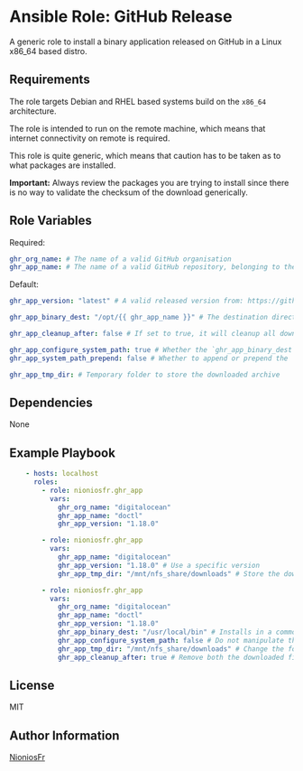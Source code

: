 Ansible Role: GitHub Release
=========

A generic role to install a binary application released on GitHub in a Linux x86_64 based distro.

Requirements
------------

The role targets Debian and RHEL based systems build on the `x86_64` architecture.

The role is intended to run on the remote machine, which means that internet connectivity on remote is required.

This role is quite generic, which means that caution has to be taken as to what packages are installed.

__Important:__ Always review the packages you are trying to install since there is no way to validate the checksum of the download generically.

Role Variables
--------------

Required:

```yaml
ghr_org_name: # The name of a valid GitHub organisation
ghr_app_name: # The name of a valid GitHub repository, belonging to the organisation
```

Default:

```yaml
ghr_app_version: "latest" # A valid released version from: https://github.com/{{ ghr_org_name }}/{{ ghr_app_name }}/releases/

ghr_app_binary_dest: "/opt/{{ ghr_app_name }}" # The destination directory where the `ghr_app_name` binary will be placed

ghr_app_cleanup_after: false # If set to true, it will cleanup all downloaded files

ghr_app_configure_system_path: true # Whether the `ghr_app_binary_dest` directory should be added to the system `PATH`
ghr_app_system_path_prepend: false # Whether to append or prepend the `ghr_app_binary_dest` directory into the `PATH`, IF (ghr_app_configure_system_path is True).

ghr_app_tmp_dir: # Temporary folder to store the downloaded archive
```

Dependencies
------------

None

Example Playbook
----------------

```yaml
    - hosts: localhost
      roles:
        - role: nioniosfr.ghr_app
          vars:
            ghr_org_name: "digitalocean"
            ghr_app_name: "doctl"
            ghr_app_version: "1.18.0"

        - role: nioniosfr.ghr_app
          vars:
            ghr_app_name: "digitalocean"
            ghr_app_version: "1.18.0" # Use a specific version
            ghr_app_tmp_dir: "/mnt/nfs_share/downloads" # Store the downloaded archive in a more persistent path than '/tmp'

        - role: nioniosfr.ghr_app
          vars:
            ghr_org_name: "digitalocean"
            ghr_app_name: "doctl"
            ghr_app_version: "1.18.0"
            ghr_app_binary_dest: "/usr/local/bin" # Installs in a common user path
            ghr_app_configure_system_path: false # Do not manipulate the system path for users
            ghr_app_tmp_dir: "/mnt/nfs_share/downloads" # Change the folder used for the downloads
            ghr_app_cleanup_after: true # Remove both the downloaded file, as well as the system profile.d for `app` if it was already created from a previous run
```

License
-------

MIT

Author Information
------------------

[NioniosFr](https://github.com/NioniosFr)

